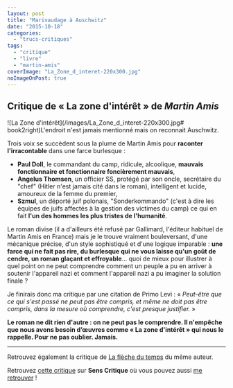 ```yaml
---
layout: post
title: "Marivaudage à Auschwitz"
date: "2015-10-18"
categories: 
  - "trucs-critiques"
tags: 
  - "critique"
  - "livre"
  - "martin-amis"
coverImage: "La_Zone_d_interet-220x300.jpg"
noImageOnPost: true
---
```


## Critique de **« La zone d'intérêt »** de _Martin Amis_

![La Zone d'intérêt](/images/La_Zone_d_interet-220x300.jpg# book2right)L'endroit n'est jamais mentionné mais on reconnait Auschwitz.

Trois voix se succèdent sous la plume de Martin Amis pour **raconter l'irracontable** dans une farce burlesque :

- **Paul Doll**, le commandant du camp, ridicule, alcoolique, **mauvais fonctionnaire et fonctionnaire foncièrement mauvais**,
- **Angelus Thomsen**, un officier SS, protégé par son oncle, secrétaire du "chef" (Hitler n'est jamais cité dans le roman), intelligent et lucide, amoureux de la femme du premier,
- **Szmul**, un déporté juif polonais, "Sonderkommando" (c'est à dire les équipes de juifs affectés à la gestion des victimes du camp) ce qui en fait **l'un des hommes les plus tristes de l'humanité**.

Le roman divise (il a d'ailleurs été refusé par Gallimard, l'éditeur habituel de Martin Amis en France) mais je le trouve vraiment bouleversant, d'une mécanique précise, d'un style sophistiqué et d'une logique imparable : **une farce qui ne fait pas rire, du burlesque qui ne vous laisse qu'un goût de cendre, un roman glaçant et effroyable**... quoi de mieux pour illustrer à quel point on ne peut comprendre comment un peuple a pu en arriver à soutenir l'appareil nazi et comment l'appareil nazi a pu imaginer la solution finale ?

Je finirais donc ma critique par une citation de Primo Levi : « _Peut-être que ce qui s'est passé ne peut pas être compris, et même ne doit pas être compris, dans la mesure où comprendre, c'est presque justifier._ »

**Le roman ne dit rien d'autre : on ne peut pas le comprendre. Il n'empêche que nous avons besoin d’œuvres comme « La zone d'intérêt » qui nous le rappelle. Pour ne pas oublier. Jamais.**

* * *

Retrouvez également la critique de [La flèche du temps](https://www.6x8.org/2016/02/ma-critique-de-la-fleche-du-temps-de-martin-amis/) du même auteur.

Retrouvez [cette critique](http://www.senscritique.com/livre/La_Zone_d_interet/critique/70173192) sur **Sens Critique** où vous pouvez aussi [me retrouver](http://www.senscritique.com/Arnaud_Malon) !
